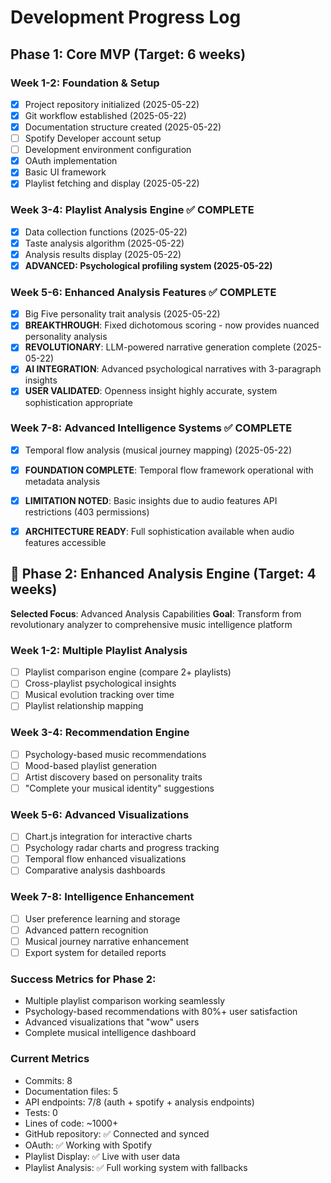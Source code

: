 # Development Progress Log

## Phase 1: Core MVP (Target: 6 weeks)

### Week 1-2: Foundation & Setup
- [x] Project repository initialized (2025-05-22)
- [x] Git workflow established (2025-05-22)
- [x] Documentation structure created (2025-05-22)
- [ ] Spotify Developer account setup
- [ ] Development environment configuration
- [X] OAuth implementation
- [X] Basic UI framework
- [x] Playlist fetching and display (2025-05-22)

### Week 3-4: Playlist Analysis Engine ✅ COMPLETE
- [x] Data collection functions (2025-05-22)
- [x] Taste analysis algorithm (2025-05-22) 
- [x] Analysis results display (2025-05-22)
- [x] **ADVANCED: Psychological profiling system (2025-05-22)**

### Week 5-6: Enhanced Analysis Features ✅ COMPLETE
- [x] Big Five personality trait analysis (2025-05-22)
- [x] **BREAKTHROUGH**: Fixed dichotomous scoring - now provides nuanced personality analysis
- [x] **REVOLUTIONARY**: LLM-powered narrative generation complete (2025-05-22)
- [x] **AI INTEGRATION**: Advanced psychological narratives with 3-paragraph insights
- [x] **USER VALIDATED**: Openness insight highly accurate, system sophistication appropriate

### Week 7-8: Advanced Intelligence Systems ✅ COMPLETE
- [x] Temporal flow analysis (musical journey mapping) (2025-05-22)
- [x] **FOUNDATION COMPLETE**: Temporal flow framework operational with metadata analysis
- [x] **LIMITATION NOTED**: Basic insights due to audio features API restrictions (403 permissions)
- [x] **ARCHITECTURE READY**: Full sophistication available when audio features accessible


## 🚀 Phase 2: Enhanced Analysis Engine (Target: 4 weeks)
**Selected Focus**: Advanced Analysis Capabilities
**Goal**: Transform from revolutionary analyzer to comprehensive music intelligence platform

### Week 1-2: Multiple Playlist Analysis
- [ ] Playlist comparison engine (compare 2+ playlists)
- [ ] Cross-playlist psychological insights
- [ ] Musical evolution tracking over time
- [ ] Playlist relationship mapping

### Week 3-4: Recommendation Engine
- [ ] Psychology-based music recommendations
- [ ] Mood-based playlist generation
- [ ] Artist discovery based on personality traits
- [ ] "Complete your musical identity" suggestions

### Week 5-6: Advanced Visualizations
- [ ] Chart.js integration for interactive charts
- [ ] Psychology radar charts and progress tracking
- [ ] Temporal flow enhanced visualizations
- [ ] Comparative analysis dashboards

### Week 7-8: Intelligence Enhancement
- [ ] User preference learning and storage
- [ ] Advanced pattern recognition
- [ ] Musical journey narrative enhancement
- [ ] Export system for detailed reports

### Success Metrics for Phase 2:
- Multiple playlist comparison working seamlessly
- Psychology-based recommendations with 80%+ user satisfaction
- Advanced visualizations that "wow" users
- Complete musical intelligence dashboard

### Current Metrics
- Commits: 8
- Documentation files: 5
- API endpoints: 7/8 (auth + spotify + analysis endpoints)
- Tests: 0
- Lines of code: ~1000+
- GitHub repository: ✅ Connected and synced
- OAuth: ✅ Working with Spotify
- Playlist Display: ✅ Live with user data
- Playlist Analysis: ✅ Full working system with fallbacks


